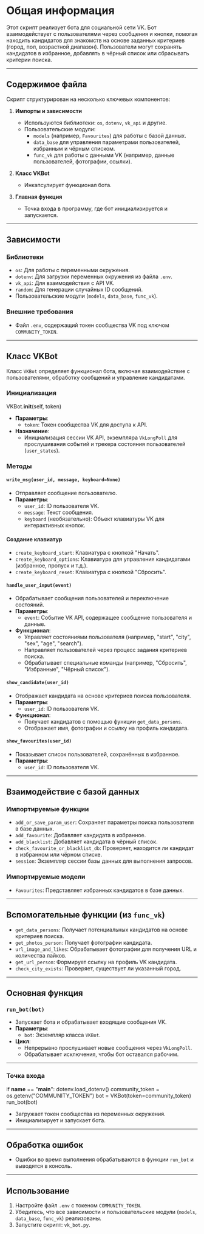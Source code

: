 
# Общая информация

Этот скрипт реализует бота для социальной сети VK. Бот взаимодействует с пользователями через сообщения и кнопки, помогая находить кандидатов для знакомств на основе заданных критериев (город, пол, возрастной диапазон). Пользователи могут сохранять кандидатов в избранное, добавлять в чёрный список или сбрасывать критерии поиска.

---

## Содержимое файла

Скрипт структурирован на несколько ключевых компонентов:

1. **Импорты и зависимости**

   - Используются библиотеки: `os`, `dotenv`, `vk_api` и другие.
   - Пользовательские модули:
     - `models` (например, `Favourites`) для работы с базой данных.
     - `data_base` для управления параметрами пользователей, избранным и чёрным списком.
     - `func_vk` для работы с данными VK (например, данные пользователей, фотографии, ссылки).

2. **Класс VKBot**

   - Инкапсулирует функционал бота.

3. **Главная функция**

   - Точка входа в программу, где бот инициализируется и запускается.

---

## Зависимости

### Библиотеки

- `os`: Для работы с переменными окружения.
- `dotenv`: Для загрузки переменных окружения из файла `.env`.
- `vk_api`: Для взаимодействия с API VK.
- `random`: Для генерации случайных ID сообщений.
- Пользовательские модули (`models`, `data_base`, `func_vk`).

### Внешние требования

- Файл `.env`, содержащий токен сообщества VK под ключом `COMMUNITY_TOKEN`.

---

## Класс VKBot

Класс `VKBot` определяет функционал бота, включая взаимодействие с пользователями, обработку сообщений и управление кандидатами.

### Инициализация

VKBot.__init__(self, token)


- **Параметры**:
  - `token`: Токен сообщества VK для доступа к API.
- **Назначение**:
  - Инициализация сессии VK API, экземпляра `VkLongPoll` для прослушивания событий и трекера состояния пользователей (`user_states`).

### Методы

#### `write_msg(user_id, message, keyboard=None)`

- Отправляет сообщение пользователю.
- **Параметры**:
  - `user_id`: ID пользователя VK.
  - `message`: Текст сообщения.
  - `keyboard` (необязательно): Объект клавиатуры VK для интерактивных кнопок.

#### Создание клавиатур

- `create_keyboard_start`: Клавиатура с кнопкой "Начать".
- `create_keyboard_options`: Клавиатура для управления кандидатами (избранное, пропуск и т.д.).
- `create_keyboard_reset`: Клавиатура с кнопкой "Сбросить".

#### `handle_user_input(event)`

- Обрабатывает сообщения пользователей и переключение состояний.
- **Параметры**:
  - `event`: Событие VK API, содержащее сообщение пользователя и данные.
- **Функционал**:
  - Управляет состояниями пользователя (например, "start", "city", "sex", "age", "search").
  - Направляет пользователей через процесс задания критериев поиска.
  - Обрабатывает специальные команды (например, "Сбросить", "Избранные", "Чёрный список").

#### `show_candidate(user_id)`

- Отображает кандидата на основе критериев поиска пользователя.
- **Параметры**:
  - `user_id`: ID пользователя VK.
- **Функционал**:
  - Получает кандидатов с помощью функции `get_data_persons`.
  - Отображает имя, фотографии и ссылку на профиль кандидата.

#### `show_favourites(user_id)`

- Показывает список пользователей, сохранённых в избранное.
- **Параметры**:
  - `user_id`: ID пользователя VK.

---

## Взаимодействие с базой данных

### Импортируемые функции

- `add_or_save_param_user`: Сохраняет параметры поиска пользователя в базе данных.
- `add_favourite`: Добавляет кандидата в избранное.
- `add_blacklist`: Добавляет кандидата в чёрный список.
- `check_favourite_or_blacklist_db`: Проверяет, находится ли кандидат в избранном или чёрном списке.
- `session`: Экземпляр сессии базы данных для выполнения запросов.

### Импортируемые модели

- `Favourites`: Представляет избранных кандидатов в базе данных.

---

## Вспомогательные функции (из `func_vk`)

- `get_data_persons`: Получает потенциальных кандидатов на основе критериев поиска.
- `get_photos_person`: Получает фотографии кандидата.
- `url_image_and_likes`: Обрабатывает фотографии для получения URL и количества лайков.
- `get_url_person`: Формирует ссылку на профиль VK кандидата.
- `check_city_exists`: Проверяет, существует ли указанный город.

---

## Основная функция

### `run_bot(bot)`

- Запускает бота и обрабатывает входящие сообщения VK.
- **Параметры**:
  - `bot`: Экземпляр класса `VKBot`.
- **Цикл**:
  - Непрерывно прослушивает новые сообщения через `VkLongPoll`.
  - Обрабатывает исключения, чтобы бот оставался рабочим.

---

### Точка входа

if __name__ == "__main__":
    dotenv.load_dotenv()
    community_token = os.getenv("COMMUNITY_TOKEN")
    bot = VKBot(token=community_token)
    run_bot(bot)


- Загружает токен сообщества из переменных окружения.
- Инициализирует и запускает бота.

---

## Обработка ошибок

- Ошибки во время выполнения обрабатываются в функции `run_bot` и выводятся в консоль.

---

## Использование

1. Настройте файл `.env` с токеном `COMMUNITY_TOKEN`.
2. Убедитесь, что все зависимости и пользовательские модули (`models`, `data_base`, `func_vk`) реализованы.
3. Запустите скрипт: `vk_bot.py`.


